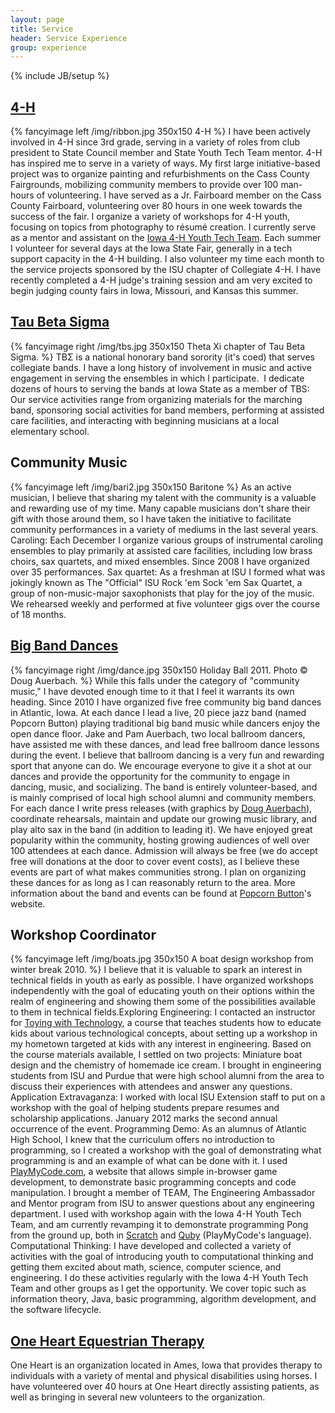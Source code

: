 ```yaml
---
layout: page
title: Service
header: Service Experience
group: experience
---
```

{% include JB/setup %}

## [4-H](http://www.extension.iastate.edu/4h/)
{% fancyimage left /img/ribbon.jpg 350x150 4-H %}
I have been actively involved in 4-H since 3rd grade, serving in a variety of roles from club president to State Council member and State Youth Tech Team mentor. 4-H has inspired me to serve in a variety of ways. My first large initiative-based project was to organize painting and refurbishments on the Cass County Fairgrounds, mobilizing community members to provide over 100 man-hours of volunteering. I have served as a Jr. Fairboard member on the Cass County Fairboard, volunteering over 80 hours in one week towards the success of the fair. I organize a variety of workshops for 4-H youth, focusing on topics from photography to r&eacute;sum&eacute; creation. I currently serve as a mentor and assistant on the [Iowa 4-H Youth Tech Team](http://iowa4htechteam.grou.ps/home). Each summer I volunteer for several days at the Iowa State Fair, 
generally in a tech support capacity in the 4-H building. I also volunteer my time each month to the service projects sponsored by the ISU chapter of Collegiate 4-H. I have recently completed a 4-H judge's training session and am very excited to begin judging county fairs in Iowa, Missouri, and Kansas this summer.

## [Tau Beta Sigma](http://www.music.iastate.edu/org/kkytbs/tbs/web/)
{% fancyimage right /img/tbs.jpg 350x150 Theta Xi chapter of Tau Beta Sigma. %}
TB&Sigma; is a national honorary band sorority (it's coed) that serves collegiate bands. I have a long history of involvement in music and active engagement in serving the ensembles in which I participate. &nbsp;I dedicate dozens of hours to serving the bands at Iowa State as a member of TBS: Our service activities range from organizing materials for the marching band, sponsoring social activities for band members, performing at assisted care facilities, and interacting with beginning musicians at a local elementary school.

## Community Music
{% fancyimage left /img/bari2.jpg 350x150 Baritone %}
As an active musician, I believe that sharing my talent with the community is a valuable and rewarding use of my time. Many capable musicians don't share their gift with those around them, so I have taken the initiative to facilitate community performances in a variety of mediums in the last several years. Caroling: Each December I organize various groups of instrumental caroling ensembles to play primarily at assisted care facilities, including low brass choirs, sax quartets, and mixed ensembles. Since 2008 I have organized over 35 performances. Sax quartet: As a freshman at ISU I formed what was jokingly known as The "Official" ISU Rock 'em Sock 'em Sax Quartet, a group of non-music-major saxophonists that play for the joy of the music. We rehearsed weekly and performed at five volunteer gigs over the course of 18 months.  
  
  
## [Big Band Dances](http://www.popcornbutton.org)
{% fancyimage right /img/dance.jpg 350x150 Holiday Ball 2011. Photo &copy; Doug Auerbach. %}
While this falls under the category of "community music," I have devoted enough time to it that I feel it warrants its own heading. Since 2010 I have organized five free community big band dances in Atlantic, Iowa. At each dance I lead a live, 20 piece jazz band (named Popcorn Button) playing traditional big band music while dancers enjoy the open dance floor. Jake and Pam Auerbach, two local ballroom dancers, have assisted me with these dances, and lead free ballroom dance lessons during the event. I believe that ballroom dancing is a very fun and rewarding sport that anyone can do. We encourage everyone to give it a shot at our dances and provide the opportunity for the community to engage in dancing, music, and socializing. The band is entirely volunteer-based, and is mainly comprised of local high school alumni and community members. For each dance I write press releases (with graphics by [Doug Auerbach](http://www.dougauerbach.com)), coordinate rehearsals, maintain and update our growing music library, and play alto sax in the band (in addition to leading it). We have enjoyed great popularity within the community, hosting growing audiences of well over 100 attendees at each dance. Admission will always be free (we do accept free will donations at the door to cover event costs), as I believe these events are part of what makes communities strong. I plan on organizing these dances for as long as I can reasonably return to the area. More information about the band and events can be found at [Popcorn Button](http://www.popcornbutton.org)'s website.

## Workshop Coordinator
{% fancyimage left /img/boats.jpg 350x150 A boat design workshop from winter break 2010. %}
I believe that it is valuable to spark an interest in technical fields in youth as early as possible. I have organized workshops independently with the goal of educating youth on their options within the realm of engineering and showing them some of the possibilities available to them in technical fields.Exploring Engineering: I contacted an instructor for [Toying with Technology](http://www.eng.iastate.edu/twt/), a course that teaches students how to educate kids about various technological concepts, about setting up a workshop in my hometown targeted at kids with any interest in engineering. Based on the course materials available, I settled on two projects: Miniature boat design and the chemistry of homemade ice cream. I brought in engineering students from ISU and Purdue that were high school alumni from the area to discuss their experiences with attendees and answer any questions. Application Extravaganza: I worked with local ISU Extension staff to put on a workshop with the goal of helping students prepare resumes and scholarship applications. January 2012 marks the second annual occurrence of the event. Programming Demo: As an alumnus of Atlantic High School, I knew that the curriculum offers no introduction to programming, so I created a workshop with the goal of demonstrating what programming is and an example of what can be done with it. I used [PlayMyCode.com](http://playmycode.com/), a website that allows simple in-browser game development, to demonstrate basic programming concepts and code manipulation. I brought a member of TEAM, The Engineering Ambassador and Mentor program from ISU to answer questions about any engineering department. I used with workshop again with the Iowa 4-H Youth Tech Team, and am currently revamping it to demonstrate programming Pong from the ground up, both in [Scratch](http://scratch.mit.edu/) and [Quby](http://www.playmycode.com/docs/quby) (PlayMyCode's language). Computational Thinking: I have developed and collected a variety of activities with the goal of introducing youth to computational thinking and getting them excited about math, science, computer science, and engineering. I do these activities regularly with the Iowa 4-H Youth Tech Team and other groups as I get the opportunity. We cover topic such as information theory, Java, basic programming, algorithm development, and the software lifecycle.

## [One Heart Equestrian Therapy](http://www.onehearthorses.org/)
One Heart is an organization located in Ames, Iowa that provides therapy to individuals with a variety of mental and physical disabilities using horses. I have volunteered over 40 hours at One Heart directly assisting patients, as well as bringing in several new volunteers to the organization.
